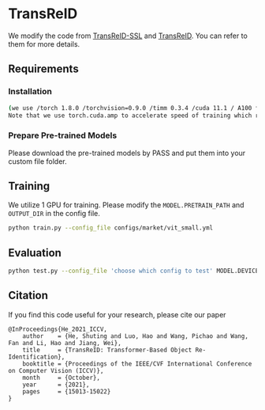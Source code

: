 # TransReID
We modify the code from [TransReID-SSL](https://github.com/damo-cv/TransReID-SSL) and [TransReID](https://github.com/damo-cv/TransReID). You can refer to them for more details.

## Requirements

### Installation

```bash
(we use /torch 1.8.0 /torchvision=0.9.0 /timm 0.3.4 /cuda 11.1 / A100 for training and evaluation.
Note that we use torch.cuda.amp to accelerate speed of training which requires pytorch >=1.6)
```
### Prepare Pre-trained Models 
Please download the pre-trained models by PASS and put them into your custom file folder.

## Training

We utilize 1  GPU for training. Please modify the `MODEL.PRETRAIN_PATH` and `OUTPUT_DIR` in the config file.

```bash
python train.py --config_file configs/market/vit_small.yml
```

## Evaluation

```bash
python test.py --config_file 'choose which config to test' MODEL.DEVICE_ID "('your device id')" TEST.WEIGHT "('your path of trained checkpoints')"
```

## Citation

If you find this code useful for your research, please cite our paper

```
@InProceedings{He_2021_ICCV,
    author    = {He, Shuting and Luo, Hao and Wang, Pichao and Wang, Fan and Li, Hao and Jiang, Wei},
    title     = {TransReID: Transformer-Based Object Re-Identification},
    booktitle = {Proceedings of the IEEE/CVF International Conference on Computer Vision (ICCV)},
    month     = {October},
    year      = {2021},
    pages     = {15013-15022}
}
```
